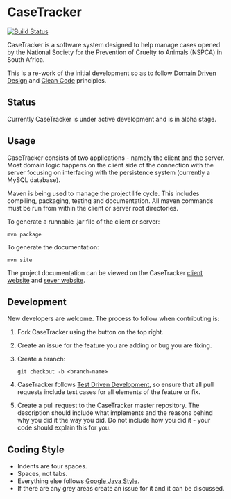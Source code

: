 CaseTracker
===========
[![Build Status](https://travis-ci.org/paddatrapper/CaseTracker.svg?branch=master)](https://travis-ci.org/paddatrapper/CaseTracker)

CaseTracker is a software system designed to help manage cases opened by the
National Society for the Prevention of Cruelty to Animals (NSPCA) in South 
Africa.

This is a re-work of the initial development so as to follow [Domain Driven
Design](http://en.wikipedia.org/wiki/Domain-driven_design) and [Clean Code](https://www.ufm.edu/images/0/04/Clean_Code.pdf) 
principles.

Status
------

Currently CaseTracker is under active development and is in alpha stage.

Usage
-----

CaseTracker consists of two applications - namely the client and the server. 
Most domain logic happens on the client side of the connection with the server
focusing on interfacing with the persistence system (currently a MySQL 
database).

Maven is being used to manage the project life cycle. This includes compiling,
packaging, testing and documentation. All maven commands must be run from
within the client or server root directories.

To generate a runnable .jar file of the client or server:

    mvn package

To generate the documentation:

    mvn site

The project documentation can be viewed on the CaseTracker [client website](http://kritsit.ddns.net/casetracker/client/project-info.html)
and [sever website](http://kritsit.ddns.net/casetracker/server/project-info.html).

Development
-----------

New developers are welcome. The process to follow when contributing is:

1. Fork CaseTracker using the button on the top right.
1. Create an issue for the feature you are adding or bug you are fixing.
1. Create a branch:

    `git checkout -b <branch-name>`

1. CaseTracker follows [Test Driven Development](en.wikipedia.org/wiki/Test-driven_development),
   so ensure that all pull requests include test cases for all elements of the
   feature or fix.
1. Create a pull request to the CaseTracker master repository. The description
   should include what implements and the reasons behind why you did it the way
   you did. Do not include how you did it - your code should explain this for
   you.

Coding Style
------------

* Indents are four spaces.
* Spaces, not tabs.
* Everything else follows [Google Java Style](https://google-styleguide.googlecode.com/svn/trunk/javaguide.html).
* If there are any grey areas create an issue for it and it can be discussed.
